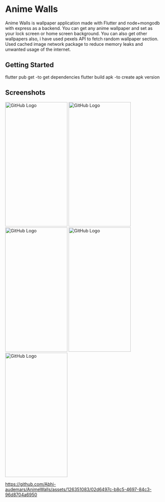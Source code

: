 # Anime Walls

Anime Walls is wallpaper application made with Flutter and node+mongodb with express as a backend. You can get any anime wallpaper and set as your lock screen or home screen background. You can also get other wallpapers also, i have used pexels API to fetch random wallpaper section.
Used cached image network package to reduce memory leaks and unwanted usage of the internet.

## Getting Started

flutter pub get -to get dependencies 
flutter build apk -to create apk version

## Screenshots
<img src="https://github.com/Abhi-audemars/AnimeWalls/assets/126351083/15455746-7d37-4a4c-8047-c060cbf5cbe5" alt="GitHub Logo" width="200" height="400">


<img src="https://github.com/Abhi-audemars/AnimeWalls/assets/126351083/376b37ee-9225-419f-80a5-750119b57bac" alt="GitHub Logo" width="200" height="400">


<img src="https://github.com/Abhi-audemars/AnimeWalls/assets/126351083/ac439575-d7ab-4f2a-a32a-f16c2113c8ef" alt="GitHub Logo" width="200" height="400">


<img src="https://github.com/Abhi-audemars/AnimeWalls/assets/126351083/97647c4c-d11c-428b-983a-f9837de63dd9" alt="GitHub Logo" width="200" height="400">


<img src="https://github.com/Abhi-audemars/AnimeWalls/assets/126351083/57b011ba-93de-4309-856c-850436ed2d4d" alt="GitHub Logo" width="200" height="400">




https://github.com/Abhi-audemars/AnimeWalls/assets/126351083/02d6497c-b8c5-4697-84c3-96d8704a6950











